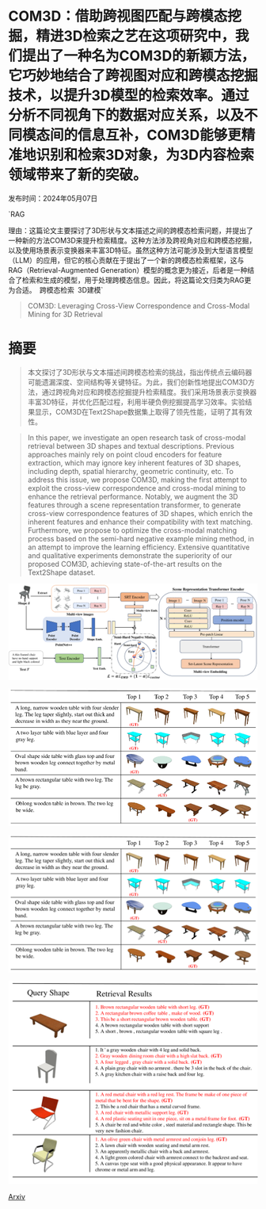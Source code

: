 # COM3D：借助跨视图匹配与跨模态挖掘，精进3D检索之艺在这项研究中，我们提出了一种名为COM3D的新颖方法，它巧妙地结合了跨视图对应和跨模态挖掘技术，以提升3D模型的检索效率。通过分析不同视角下的数据对应关系，以及不同模态间的信息互补，COM3D能够更精准地识别和检索3D对象，为3D内容检索领域带来了新的突破。

发布时间：2024年05月07日

`RAG

理由：这篇论文主要探讨了3D形状与文本描述之间的跨模态检索问题，并提出了一种新的方法COM3D来提升检索精度。这种方法涉及跨视角对应和跨模态挖掘，以及使用场景表示变换器来丰富3D特征。虽然这种方法可能涉及到大型语言模型（LLM）的应用，但它的核心贡献在于提出了一个新的跨模态检索框架，这与RAG（Retrieval-Augmented Generation）模型的概念更为接近，后者是一种结合了检索和生成的模型，用于处理跨模态信息。因此，将这篇论文归类为RAG更为合适。` `跨模态检索` `3D建模`

> COM3D: Leveraging Cross-View Correspondence and Cross-Modal Mining for 3D Retrieval

# 摘要

> 本文探讨了3D形状与文本描述间跨模态检索的挑战，指出传统点云编码器可能遗漏深度、空间结构等关键特征。为此，我们创新性地提出COM3D方法，通过跨视角对应和跨模态挖掘提升检索精度。我们采用场景表示变换器丰富3D特征，并优化匹配过程，利用半硬负例挖掘提高学习效率。实验结果显示，COM3D在Text2Shape数据集上取得了领先性能，证明了其有效性。

> In this paper, we investigate an open research task of cross-modal retrieval between 3D shapes and textual descriptions. Previous approaches mainly rely on point cloud encoders for feature extraction, which may ignore key inherent features of 3D shapes, including depth, spatial hierarchy, geometric continuity, etc. To address this issue, we propose COM3D, making the first attempt to exploit the cross-view correspondence and cross-modal mining to enhance the retrieval performance. Notably, we augment the 3D features through a scene representation transformer, to generate cross-view correspondence features of 3D shapes, which enrich the inherent features and enhance their compatibility with text matching. Furthermore, we propose to optimize the cross-modal matching process based on the semi-hard negative example mining method, in an attempt to improve the learning efficiency. Extensive quantitative and qualitative experiments demonstrate the superiority of our proposed COM3D, achieving state-of-the-art results on the Text2Shape dataset.

![COM3D：借助跨视图匹配与跨模态挖掘，精进3D检索之艺在这项研究中，我们提出了一种名为COM3D的新颖方法，它巧妙地结合了跨视图对应和跨模态挖掘技术，以提升3D模型的检索效率。通过分析不同视角下的数据对应关系，以及不同模态间的信息互补，COM3D能够更精准地识别和检索3D对象，为3D内容检索领域带来了新的突破。](../../../paper_images/2405.04103/x1.png)

![COM3D：借助跨视图匹配与跨模态挖掘，精进3D检索之艺在这项研究中，我们提出了一种名为COM3D的新颖方法，它巧妙地结合了跨视图对应和跨模态挖掘技术，以提升3D模型的检索效率。通过分析不同视角下的数据对应关系，以及不同模态间的信息互补，COM3D能够更精准地识别和检索3D对象，为3D内容检索领域带来了新的突破。](../../../paper_images/2405.04103/x2.png)

![COM3D：借助跨视图匹配与跨模态挖掘，精进3D检索之艺在这项研究中，我们提出了一种名为COM3D的新颖方法，它巧妙地结合了跨视图对应和跨模态挖掘技术，以提升3D模型的检索效率。通过分析不同视角下的数据对应关系，以及不同模态间的信息互补，COM3D能够更精准地识别和检索3D对象，为3D内容检索领域带来了新的突破。](../../../paper_images/2405.04103/x3.png)

![COM3D：借助跨视图匹配与跨模态挖掘，精进3D检索之艺在这项研究中，我们提出了一种名为COM3D的新颖方法，它巧妙地结合了跨视图对应和跨模态挖掘技术，以提升3D模型的检索效率。通过分析不同视角下的数据对应关系，以及不同模态间的信息互补，COM3D能够更精准地识别和检索3D对象，为3D内容检索领域带来了新的突破。](../../../paper_images/2405.04103/x4.png)

[Arxiv](https://arxiv.org/abs/2405.04103)